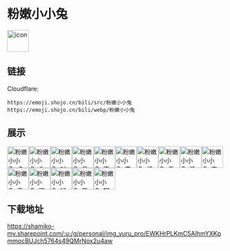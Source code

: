# 粉嫩小小兔
<img src="https://emoji.shojo.cn/bili/src/粉嫩小小兔/icon.png" width="50" height="50" alt="icon">

## 链接
Cloudflare:
```
https://emoji.shojo.cn/bili/src/粉嫩小小兔
https://emoji.shojo.cn/bili/webp/粉嫩小小兔
```
## 展示
<img src="https://emoji.shojo.cn/bili/src/粉嫩小小兔/粉嫩小小兔-点赞.png" width="50" height="50" alt="粉嫩小小兔-点赞"><img src="https://emoji.shojo.cn/bili/src/粉嫩小小兔/粉嫩小小兔-头痛.png" width="50" height="50" alt="粉嫩小小兔-头痛"><img src="https://emoji.shojo.cn/bili/src/粉嫩小小兔/粉嫩小小兔-对不起.png" width="50" height="50" alt="粉嫩小小兔-对不起"><img src="https://emoji.shojo.cn/bili/src/粉嫩小小兔/粉嫩小小兔-爱你.png" width="50" height="50" alt="粉嫩小小兔-爱你"><img src="https://emoji.shojo.cn/bili/src/粉嫩小小兔/粉嫩小小兔-不好意思.png" width="50" height="50" alt="粉嫩小小兔-不好意思"><img src="https://emoji.shojo.cn/bili/src/粉嫩小小兔/粉嫩小小兔-震惊.png" width="50" height="50" alt="粉嫩小小兔-震惊"><img src="https://emoji.shojo.cn/bili/src/粉嫩小小兔/粉嫩小小兔-打招呼.png" width="50" height="50" alt="粉嫩小小兔-打招呼"><img src="https://emoji.shojo.cn/bili/src/粉嫩小小兔/粉嫩小小兔-无语.png" width="50" height="50" alt="粉嫩小小兔-无语"><img src="https://emoji.shojo.cn/bili/src/粉嫩小小兔/粉嫩小小兔-晚安.png" width="50" height="50" alt="粉嫩小小兔-晚安"><img src="https://emoji.shojo.cn/bili/src/粉嫩小小兔/粉嫩小小兔-害怕.png" width="50" height="50" alt="粉嫩小小兔-害怕"><img src="https://emoji.shojo.cn/bili/src/粉嫩小小兔/粉嫩小小兔-喜欢.png" width="50" height="50" alt="粉嫩小小兔-喜欢"><img src="https://emoji.shojo.cn/bili/src/粉嫩小小兔/粉嫩小小兔-可爱.png" width="50" height="50" alt="粉嫩小小兔-可爱"><img src="https://emoji.shojo.cn/bili/src/粉嫩小小兔/粉嫩小小兔-疑问.png" width="50" height="50" alt="粉嫩小小兔-疑问"><img src="https://emoji.shojo.cn/bili/src/粉嫩小小兔/粉嫩小小兔-开心.png" width="50" height="50" alt="粉嫩小小兔-开心"><img src="https://emoji.shojo.cn/bili/src/粉嫩小小兔/粉嫩小小兔-呵呵.png" width="50" height="50" alt="粉嫩小小兔-呵呵">

## 下载地址

https://shamiko-my.sharepoint.com/:u:/g/personal/img_yuru_pro/EWKHrPLKmC5AlhmYXKpmmocBUJch5764s49QMrNox2u4aw